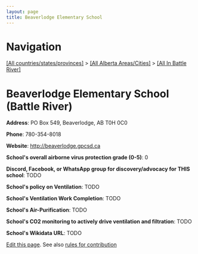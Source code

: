 ```yaml
---
layout: page
title: Beaverlodge Elementary School
---
```

# Navigation

[[All countries/states/provinces]](../../..) > [[All Alberta Areas/Cities]](../..) > [[All In Battle River]](..)

# Beaverlodge Elementary School (Battle River)

**Address**: PO Box 549, Beaverlodge, AB T0H 0C0

**Phone**: 780-354-8018

**Website**: <http://beaverlodge.gpcsd.ca>

**School's overall airborne virus protection grade (0-5)**: 0

**Discord, Facebook, or WhatsApp group for discovery/advocacy for THIS school**: TODO

**School's policy on Ventilation**: TODO

**School's Ventilation Work Completion**: TODO

**School's Air-Purification**: TODO

**School's CO2 monitoring to actively drive ventilation and filtration**: TODO

**School's Wikidata URL**: TODO


[Edit this page](https://github.com/ventilate-schools/AB/edit/main/./Battle_River/Beaverlodge_Elementary_School.md). See also [rules for contribution](../../../contribution-rules/)